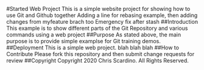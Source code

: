 #Started Web Project
This is a simple website project for showing how to use Git and Github together
Adding a line for rebasing example, then adding changes from myfeature brach too
Emergency fix after stash
##Introduction
This example is to show different parts of the Git Repository and various commands using a web project
##Purpose
As stated above, the main purpose is to provide simple examplse for Git training demos.
##Deployment
This is a simple web project. blah blah blah
##How to Contribute
Please fork this repository and then submit change requests for review
##Copyright
Copyright 2020 Chris Scardino. All Rights Reserved.

